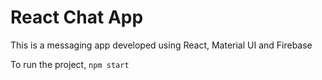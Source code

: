 # React Chat App

This is a messaging app developed using React, Material UI and Firebase

To run the project,
  ```npm start```

  
